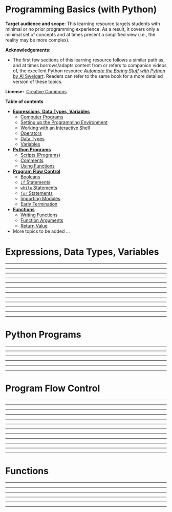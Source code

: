 <link rel="stylesheet" href="{{baseUrl}}/css/programming.css">

<div class="website-content">

# Programming Basics (with Python)

<tip-box> 

**Target audience and scope**: This learning resource targets students with minimal or no prior programming experience. As a result, it covers only a minimal set of concepts and at times present a simplified view (i.e., the reality may be more complex).

**Acknowledgements:**
* The first few sections of this learning resource follows a similar path as, and at times borrows/adapts content from or refers to companion videos of, the excellent Python resource [_Automate the Boring Stuff with Python_ by Al Sweigart](http://automatetheboringstuff.com/). Readers can refer to the same book for a more detailed version of these topics.

**License:&nbsp;** [Creative Commons](https://creativecommons.org/licenses/by-nc-sa/3.0/)
</tip-box>

**Table of contents**

* [**Expressions, Data Types, Variables**](#expressions-data-types-variables)
  * [Computer Programs](#computer-programs)
  * [Setting up the Programming Environment](#setting-up-the-programming-environment)
  * [Working with an Interactive Shell](#working-with-an-interactive-shell)
  * [Operators](#operators)
  * [Data Types](#data-types)
  * [Variables](#variables)
* [**Python Programs**](#python-programs)
  * [Scripts (Programs)](#scripts-programs)
  * [Comments](#comments)
  * [Using Functions](#using-functions)
* [**Program Flow Control**](#program-flow-control)
  * [Booleans](#booleans)
  * [`if` Statements](#flow-control-using-if)
  * [`while` Statements](#flow-control-using-while)
  * [`for` Statements](#flow-control-using-for)
  * [Importing Modules](#importing-modules)
  * [Early Termination](#early-termination)
* [**Functions**](#functions)
  * [Writing Functions](#writing-functions)
  * [Function Arguments](#function-arguments)
  * [Return Value](#return-value)
* More topics to be added ...


# Expressions, Data Types, Variables

<include src="programs/text.md" /><hr><hr>
<include src="environment/text.md" /><hr><hr>
<include src="shell/text.md" /><hr><hr>
<include src="operators/text.md" /><hr><hr>
<include src="types/text.md" /><hr><hr>
<include src="variables/text.md" /><hr><hr>

# Python Programs

<include src="scripts/text.md" /><hr><hr>
<include src="comments/text.md" /><hr><hr>
<include src="usingFunctions/text.md" /><hr><hr>

# Program Flow Control

<include src="booleans/text.md" /><hr><hr>
<include src="if/text.md" /><hr><hr>
<include src="while/text.md" /><hr><hr>
<include src="for/text.md" /><hr><hr>
<include src="import/text.md" /><hr><hr>
<include src="exit/text.md" /><hr><hr>

# Functions
<include src="functions-def/text.md" /><hr><hr>
<include src="functions-arguments/text.md" /><hr><hr>
<include src="functions-return/text.md" /><hr><hr>

</div>